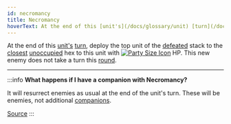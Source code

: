 ```yaml
---
id: necromancy
title: Necromancy
hoverText: At the end of this [unit's](/docs/glossary/unit) [turn](/docs/glossary/turn), deploy the top unit of the [defeated](/docs/glossary/defeated) stack to the [closest](/docs/glossary/closest) [unoccupied](/docs/glossary/occupied) hex to this unit with [party size](/docs/glossary/party-size) HP. This new enemy does not take a turn this [round](/docs/battles/battle-round).
---
```


At the end of this [unit's](/docs/glossary/unit) [turn](/docs/glossary/turn), deploy the top unit of the [defeated](/docs/glossary/defeated) stack to the [closest](/docs/glossary/closest) [unoccupied](/docs/glossary/occupied) hex to this unit with [<img src="/icons/party-size.svg" alt="Party Size Icon" className="icon-svg" />](/docs/glossary/party-size) HP. This new enemy does not take a turn this [round](/docs/battles/battle-round).

---

:::info
**What happens if I have a companion with Necromancy?**

It will resurrect enemies as usual at the end of the unit's turn. These will be enemies, not additional [companions](/docs/glossary/companion).

<a href="https://discord.com/channels/273472391403798528/734891265690304634/1346557892966220049" target="_blank">Source</a>
:::
